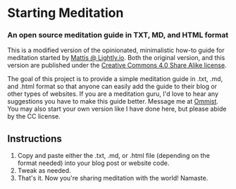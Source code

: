 # Starting Meditation
### An open source meditation guide in TXT, MD, and HTML format

This is a modified version of the opinionated, minimalistic how-to guide for meditation started by [Mattis @ Lightly.io](https://github.com/lightly-io/starting-meditation). Both the original version, and this version are published under the [Creative Commons 4.0 Share Alike license](https://creativecommons.org/licenses/by-sa/4.0/).

The goal of this project is to provide a simple meditation guide in .txt, .md, and .html format so that anyone can easily add the guide to their blog or other types of websites. If you are a meditation guru, I'd love to hear any suggestions you have to make this guide better. Message me at [Ommist](https://omm.ist). You may also start your own version like I have done here, but please abide by the CC license.

## Instructions

1. Copy and paste either the .txt, .md, or .html file (depending on the format needed) into your blog post or website code. 
2. Tweak as needed.
3. That's it. Now you're sharing meditation with the world! Namaste.
